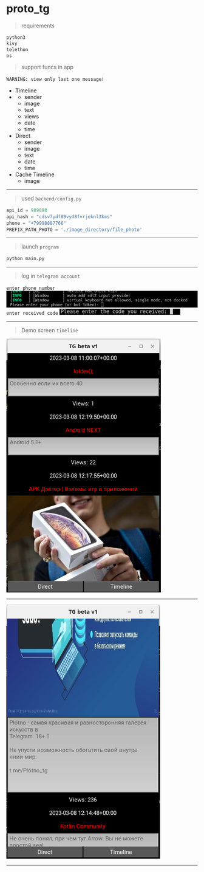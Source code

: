 # proto_tg

> requirements
```
python3
kivy
telethon
os
```

> support funcs in app

`WARNING: view only last one message!`

* Timeline
* * sender
  * image
  * text
  * views
  * date
  * time
* Direct
  * sender
  * image
  * text
  * date
  * time
* Cache Timeline
  * image 

***

> used `backend/config.py`
```py
api_id = 989898
api_hash = "cdsv7ydf89vyd8fvrjeknl3kms"
phone = "+79998887766"
PREFIX_PATH_PHOTO = './image_directory/file_photo'

```
***

> launch `program`

``` bash
python main.py
```

***

> log in `telegram account`

`enter phone number`
![](demo/demo_tg_1.png)
`enter received code`
![](demo/demo_tg_2.png)

***

> Demo screen `timeline`
 
![](demo/demo_tg_3.png)
***
![](demo/demo_tg_4.png)
***